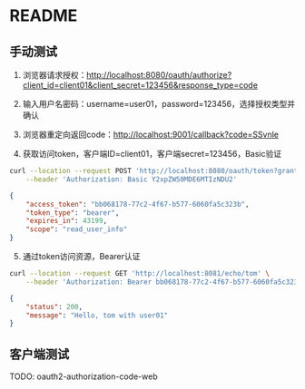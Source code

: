 # README

## 手动测试

1. 浏览器请求授权：<http://localhost:8080/oauth/authorize?client_id=client01&client_secret=123456&response_type=code>

2. 输入用户名密码：username=user01，password=123456，选择授权类型并确认

3. 浏览器重定向返回code：<http://localhost:9001/callback?code=SSvnle>

4. 获取访问token，客户端ID=client01，客户端secret=123456，Basic验证

  ```sh
  curl --location --request POST 'http://localhost:8080/oauth/token?grant_type=authorization_code&code=SSvnle&redirect_uri=http://localhost:9001/callback&scope=read_user_info' \
      --header 'Authorization: Basic Y2xpZW50MDE6MTIzNDU2'
  ```

  ```json
  {
      "access_token": "bb068178-77c2-4f67-b577-6060fa5c323b",
      "token_type": "bearer",
      "expires_in": 43199,
      "scope": "read_user_info"
  }
  ```

5. 通过token访问资源，Bearer认证

  ```sh
  curl --location --request GET 'http://localhost:8081/echo/tom' \
      --header 'Authorization: Bearer bb068178-77c2-4f67-b577-6060fa5c323b'
  ```

  ```json
  {
      "status": 200,
      "message": "Hello, tom with user01"
  }
  ```

## 客户端测试

TODO: oauth2-authorization-code-web
